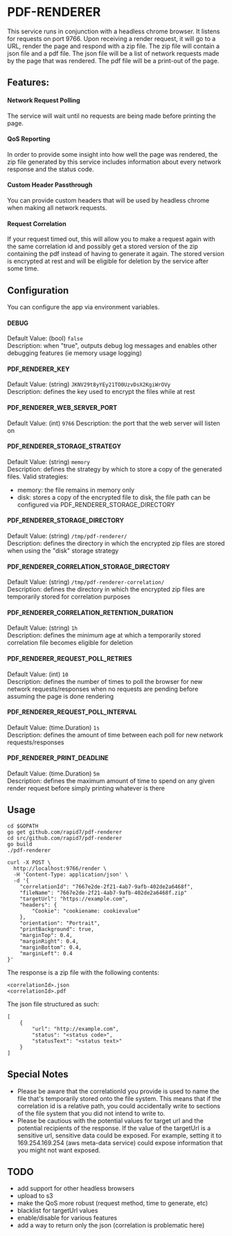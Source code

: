 # PDF-RENDERER

This service runs in conjunction with a headless chrome browser. It listens for requests on port 9766. Upon receiving a render request, it will go to a URL, render the page and respond with a zip file. The zip file will contain a json file and a pdf file. The json file will be a list of network requests made by the page that was rendered. The pdf file will be a print-out of the page. 

## Features:

#### Network Request Polling
The service will wait until no requests are being made before printing the page.

#### QoS Reporting
In order to provide some insight into how well the page was rendered, the zip file generated by this service includes information about every network response and the status code.

#### Custom Header Passthrough
You can provide custom headers that will be used by headless chrome when making all network requests.

#### Request Correlation
If your request timed out, this will allow you to make a request again with the same correlation id and possibly get a stored version of the zip containing the pdf instead of having to generate it again. The stored version is encrypted at rest and will be eligible for deletion by the service after some time.

## Configuration

You can configure the app via environment variables.

#### DEBUG
Default Value: (bool) `false`  
Description: when "true", outputs debug log messages and enables other debugging features (ie memory usage logging)

#### PDF_RENDERER_KEY
Default Value: (string) `JKNV29t8yYEy21TO0UzvDsX2KgiWrOVy`  
Description: defines the key used to encrypt the files while at rest

#### PDF_RENDERER_WEB_SERVER_PORT
Default Value: (int) `9766`
Description: the port that the web server will listen on

#### PDF_RENDERER_STORAGE_STRATEGY
Default Value: (string) `memory`  
Description: defines the strategy by which to store a copy of the generated files. Valid strategies:
* memory: the file remains in memory only
* disk: stores a copy of the encrypted file to disk, the file path can be configured via PDF_RENDERER_STORAGE_DIRECTORY

#### PDF_RENDERER_STORAGE_DIRECTORY
Default Value: (string) `/tmp/pdf-renderer/`  
Description: defines the directory in which the encrypted zip files are stored when using the "disk" storage strategy

#### PDF_RENDERER_CORRELATION_STORAGE_DIRECTORY
Default Value: (string) `/tmp/pdf-renderer-correlation/`  
Description: defines the directory in which the encrypted zip files are temporarily stored for correlation purposes

#### PDF_RENDERER_CORRELATION_RETENTION_DURATION
Default Value: (string) `1h`  
Description: defines the minimum age at which a temporarily stored correlation file becomes eligible for deletion

#### PDF_RENDERER_REQUEST_POLL_RETRIES
Default Value: (int) `10`  
Description: defines the number of times to poll the browser for new network requests/responses when no requests are pending before assuming the page is done rendering

#### PDF_RENDERER_REQUEST_POLL_INTERVAL
Default Value: (time.Duration) `1s`  
Description: defines the amount of time between each poll for new network requests/responses

#### PDF_RENDERER_PRINT_DEADLINE
Default Value: (time.Duration) `5m`  
Description: defines the maximum amount of time to spend on any given render request before simply printing whatever is there 

## Usage
```
cd $GOPATH
go get github.com/rapid7/pdf-renderer
cd src/github.com/rapid7/pdf-renderer
go build
./pdf-renderer
```

```
curl -X POST \
  http://localhost:9766/render \
  -H 'Content-Type: application/json' \
  -d '{
	"correlationId": "7667e2de-2f21-4ab7-9afb-402de2a6468f",
	"fileName": "7667e2de-2f21-4ab7-9afb-402de2a6468f.zip"
	"targetUrl": "https://example.com",
	"headers": {
		"Cookie": "cookiename: cookievalue"
	},
	"orientation": "Portrait",
	"printBackground": true,
	"marginTop": 0.4,
	"marginRight": 0.4,
	"marginBottom": 0.4,
	"marginLeft": 0.4
}'
```

The response is a zip file with the following contents:
```
<correlationId>.json
<correlationId>.pdf
```

The json file structured as such:
```
[
    {
        "url": "http://example.com",
        "status": "<status code>",
        "statusText": "<status text>"
    }
]
```

## Special Notes
* Please be aware that the correlationId you provide is used to name the file that's temporarily stored onto the file system. This means that if the correlation id is a relative path, you could accidentally write to sections of the file system that you did not intend to write to.
* Please be cautious with the potential values for target url and the potential recipients of the response. If the value of the targetUrl is a sensitive url, sensitive data could be exposed. For example, setting it to 169.254.169.254 (aws meta-data service) could expose information that you might not want exposed.

## TODO
* add support for other headless browsers
* upload to s3
* make the QoS more robust (request method, time to generate, etc)
* blacklist for targetUrl values
* enable/disable for various features
* add a way to return only the json (correlation is problematic here)
